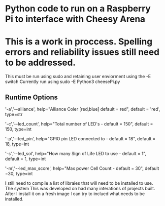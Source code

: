 # Python code to run on a Raspberry Pi to interface with Cheesy Arena

# This is a work in proccess. Spelling errors and reliability issues still need to be addressed. 


This must be run using sudo and retaining user enviorment using the -E switch
Currently run using sudo -E Python3 cheesePi.py

## Runtime Options
'-a','--alliance', help="Alliance Coler [red,blue] default = red", default = 'red', type=str

'-c','--led_count', help="Total number of LED's -  default = 150", default = 150, type=int

'-p','--led_pin', help="GPIO pin LED connected to - default = 18", default = 18, type=int

'-s','--led_sol', help="How many Sign of Life LED to use - default = 1", default = 1, type=int

'-m','--led_max_score', help="Max power Cell Count - default = 30", default =30, type=int


I still need to compile a list of libraies that will need to be installed to use. The system 
This was developed on had many interations of projects built. After I install it on a fresh 
image I can try to inclued what needs to be installed.





